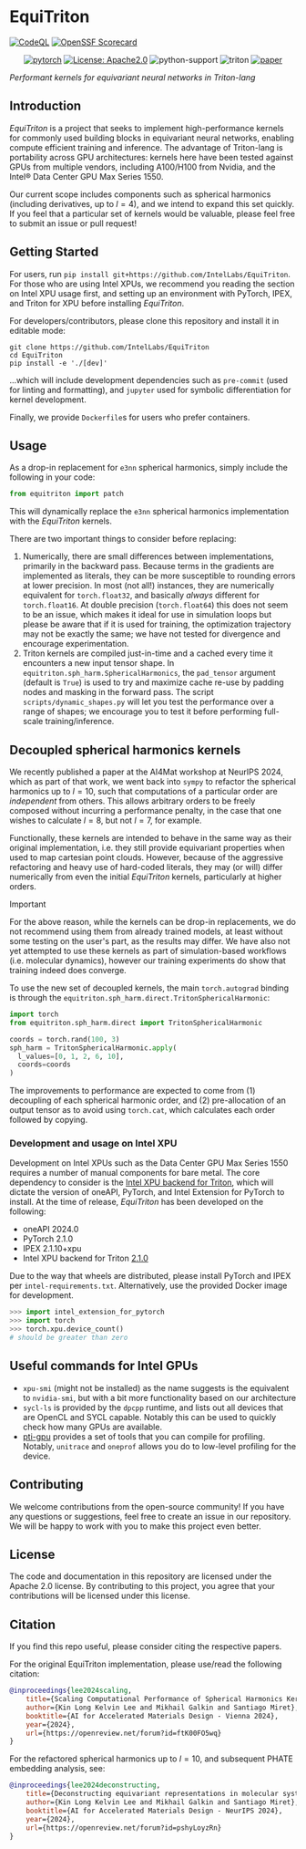 # EquiTriton
[![CodeQL](https://github.com/ossf/scorecard-action/actions/workflows/codeql-analysis.yml/badge.svg)](https://github.com/IntelLabs/EquiTriton/actions/workflows/codeql-analysis.yml)
[![OpenSSF Scorecard](https://api.scorecard.dev/projects/github.com/IntelLabs/EquiTriton/badge)](https://scorecard.dev/viewer/?uri=github.com/IntelLabs/EquiTriton)

<div align="center">

[![pytorch](https://img.shields.io/badge/PyTorch-v2.1.0-red?logo=pytorch)](https://pytorch.org/get-started/locally/)
[![License: Apache2.0](https://img.shields.io/badge/License-Apache-yellow.svg)](https://opensource.org/licenses/apache-2-0)
![python-support](https://img.shields.io/badge/Python-3.10%7C3.11%7C3.12-3?logo=python)
![triton](https://img.shields.io/badge/Triton-2.10-2?link=https%3A%2F%2Fgithub.com%2Fintel%2Fintel-xpu-backend-for-triton%2Freleases%2Ftag%2Fv2.1.0)
[![paper](https://img.shields.io/badge/Paper-OpenReview-blue.svg)](https://openreview.net/forum?id=ftK00FO5wq)


</div>

_Performant kernels for equivariant neural networks in Triton-lang_

## Introduction

_EquiTriton_ is a project that seeks to implement high-performance kernels
for commonly used building blocks in equivariant neural networks, enabling
compute efficient training and inference. The advantage of Triton-lang is
portability across GPU architectures: kernels here have been tested against
GPUs from multiple vendors, including A100/H100 from Nvidia, and the Intel®️
Data Center GPU Max Series 1550.

Our current scope includes components such as spherical harmonics (including
derivatives, up to $l=4$), and we intend to expand this set quickly. If you
feel that a particular set of kernels would be valuable, please feel free
to submit an issue or pull request!


## Getting Started

For users, run `pip install git+https://github.com/IntelLabs/EquiTriton`. For those who
are using Intel XPUs, we recommend you reading the section on Intel XPU usage first,
and setting up an environment with PyTorch, IPEX, and Triton for XPU before installing
_EquiTriton_.

For developers/contributors, please clone this repository and install it in editable mode:

```console
git clone https://github.com/IntelLabs/EquiTriton
cd EquiTriton
pip install -e './[dev]'
```

...which will include development dependencies such as `pre-commit` (used for linting
and formatting), and `jupyter` used for symbolic differentiation for kernel development.

Finally, we provide `Dockerfile`s for users who prefer containers.

## Usage

As a drop-in replacement for `e3nn` spherical harmonics, simply include the
following in your code:

```python
from equitriton import patch
```

This will dynamically replace the `e3nn` spherical harmonics implementation
with the _EquiTriton_ kernels.

There are two important things to consider before replacing:

1. Numerically, there are small differences between implementations, primarily
in the backward pass. Because terms in the gradients are implemented as literals,
they can be more susceptible to rounding errors at lower precision. In most
(not all!) instances, they are numerically equivalent for `torch.float32`, and
basically _always_ different for `torch.float16`. At double precision (`torch.float64`)
this does not seem to be an issue, which makes it ideal for use in simulation loops but
please be aware that if it is used for training, the optimization trajectory may not
be exactly the same; we have not tested for divergence and encourage experimentation.
2. Triton kernels are compiled just-in-time and a cached every time it encounters
a new input tensor shape. In `equitriton.sph_harm.SphericalHarmonics`, the `pad_tensor`
argument (default is `True`) is used to try and maximize cache re-use by padding
nodes and masking in the forward pass. The script `scripts/dynamic_shapes.py` will
let you test the performance over a range of shapes; we encourage you to test it
before performing full-scale training/inference.

## Decoupled spherical harmonics kernels

We recently published a paper at the AI4Mat workshop at NeurIPS 2024, which as part
of that work, we went back into ``sympy`` to refactor the spherical harmonics up to $l=10$,
such that computations of a particular order are _independent_ from others. This allows
arbitrary orders to be freely composed without incurring a performance penalty, in
the case that one wishes to calculate $l=8$, but not $l=7$, for example.

Functionally, these kernels are intended to behave in the same way as their original
implementation, i.e. they still provide equivariant properties when used to map
cartesian point clouds. However, because of the aggressive refactoring and heavy use
of hard-coded literals, they may (or will) differ numerically from even the initial _EquiTriton_
kernels, particularly at higher orders.

> [!IMPORTANT]
> For the above reason, while the kernels can be drop-in replacements, we do not recommend
> using them from already trained models, at least without some testing on the user's part,
> as the results may differ. We have also not yet attempted to use these kernels as part of
> simulation-based workflows (i.e. molecular dynamics), however our training experiments do
> show that training indeed does converge.

To use the new set of decoupled kernels, the main `torch.autograd` binding is through
the `equitriton.sph_harm.direct.TritonSphericalHarmonic`:

```python
import torch
from equitriton.sph_harm.direct import TritonSphericalHarmonic

coords = torch.rand(100, 3)
sph_harm = TritonSphericalHarmonic.apply(
  l_values=[0, 1, 2, 6, 10],
  coords=coords
)
```

The improvements to performance are expected to come from (1) decoupling of each spherical
harmonic order, and (2) pre-allocation of an output tensor as to avoid using `torch.cat`,
which calculates each order followed by copying.

### Development and usage on Intel XPU

Development on Intel XPUs such as the Data Center GPU Max Series 1550 requires
a number of manual components for bare metal. The core dependency to consider
is the [Intel XPU backend for Triton][triton-git], which will dictate the version
of oneAPI, PyTorch, and Intel Extension for PyTorch to install. At the time
of release, _EquiTriton_ has been developed on the following:

- oneAPI 2024.0
- PyTorch 2.1.0
- IPEX 2.1.10+xpu
- Intel XPU backend for Triton [2.1.0](https://github.com/intel/intel-xpu-backend-for-triton/releases/tag/v2.1.0)

Due to the way that wheels are distributed, please install PyTorch
and IPEX per `intel-requirements.txt`. Alternatively, use the provided
Docker image for development.

```python
>>> import intel_extension_for_pytorch
>>> import torch
>>> torch.xpu.device_count()
# should be greater than zero
```
[triton-git]: https://github.com/intel/intel-xpu-backend-for-triton/releases/tag/v2.1.0

## Useful commands for Intel GPUs

- `xpu-smi` (might not be installed) as the name suggests is the equivalent to `nvidia-smi`,
but with a bit more functionality based on our architecture
- `sycl-ls` is provided by the `dpcpp` runtime, and lists out all devices that are OpenCL
and SYCL capable. Notably this can be used to quickly check how many GPUs are available.
- [pti-gpu](https://github.com/intel/pti-gpu) provides a set of tools that you can compile for profiling. Notably,
`unitrace` and `oneprof` allows you do to low-level profiling for the device.


Contributing
------------

We welcome contributions from the open-source community! If you have any
questions or suggestions, feel free to create an issue in our
repository. We will be happy to work with you to make this project even
better.

License
-------

The code and documentation in this repository are licensed under the Apache 2.0
license. By contributing to this project, you agree that your
contributions will be licensed under this license.

Citation
--------
If you find this repo useful, please consider citing the respective papers.

For the original EquiTriton implementation, please use/read the following citation:

```bibtex
@inproceedings{lee2024scaling,
    title={Scaling Computational Performance of Spherical Harmonics Kernels with Triton},
    author={Kin Long Kelvin Lee and Mikhail Galkin and Santiago Miret},
    booktitle={AI for Accelerated Materials Design - Vienna 2024},
    year={2024},
    url={https://openreview.net/forum?id=ftK00FO5wq}
}
```

For the refactored spherical harmonics up to $l=10$, and subsequent PHATE embedding analysis, see:

```bibtex
@inproceedings{lee2024deconstructing,
    title={Deconstructing equivariant representations in molecular systems},
    author={Kin Long Kelvin Lee and Mikhail Galkin and Santiago Miret},
    booktitle={AI for Accelerated Materials Design - NeurIPS 2024},
    year={2024},
    url={https://openreview.net/forum?id=pshyLoyzRn}
}
```
